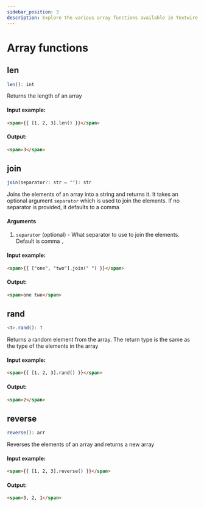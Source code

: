 ```yaml
---
sidebar_position: 3
description: Explore the various array functions available in Textwire
---
```


# Array functions

## len

```ts
len(): int
```

Returns the length of an array

#### Input example:
```html
<span>{{ [1, 2, 3].len() }}</span>
```

#### Output:
```html
<span>3</span>
```

## join

```ts
join(separator?: str = ""): str
```

Joins the elements of an array into a string and returns it. It takes an optional argument `separator` which is used to join the elements. If no separator is provided, it defaults to a comma

#### Arguments
1. `separator` (optional) - What separator to use to join the elements. Default is comma `,`

#### Input example:
```html
<span>{{ ["one", "two"].join(" ") }}</span>
```

#### Output:
```html
<span>one two</span>
```

## rand

```ts
<T>.rand(): T
```

Returns a random element from the array. The return type is the same as the type of the elements in the array

#### Input example:
```html
<span>{{ [1, 2, 3].rand() }}</span>
```

#### Output:
```html
<span>2</span>
```

## reverse

```ts
reverse(): arr
```

Reverses the elements of an array and returns a new array

#### Input example:
```html
<span>{{ [1, 2, 3].reverse() }}</span>
```

#### Output:
```html
<span>3, 2, 1</span>
```